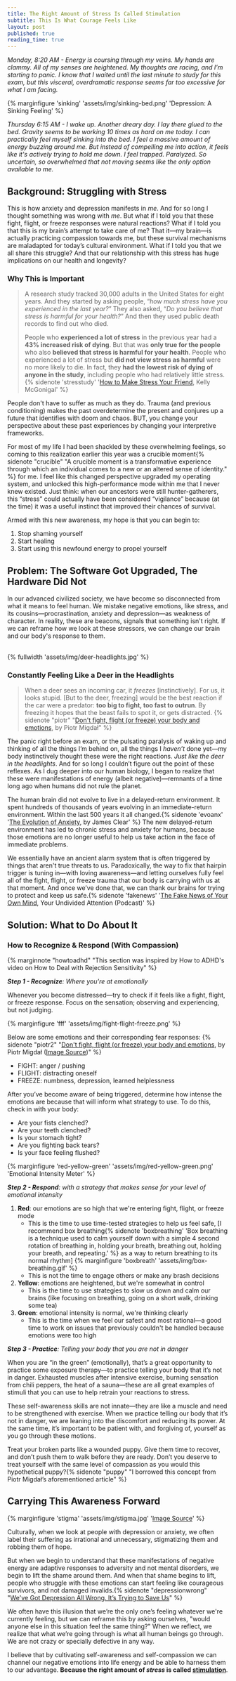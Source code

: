 ```yaml
---
title: The Right Amount of Stress Is Called Stimulation
subtitle: This Is What Courage Feels Like
layout: post
published: true
reading_time: true
---
```


*Monday, 8:20 AM - Energy is coursing through my veins. My hands are clammy. All of my senses are heightened. My thoughts are racing, and I’m starting to panic. I know that I waited until the last minute to study for this exam, but this visceral, overdramatic response seems far too excessive for what I am facing.*

<!--more-->

{% marginfigure 'sinking' 'assets/img/sinking-bed.png' 'Depression: A Sinking Feeling' %}

*Thursday 6:15 AM - I wake up. Another dreary day. I lay there glued to the bed. Gravity seems to be working 10 times as hard on me today. I can practically feel myself sinking into the bed. I feel a massive amount of energy buzzing around me. But instead of compelling me into action, it feels like it's actively trying to hold me down.  I feel trapped. Paralyzed. So uncertain, so overwhelmed that not moving seems like the only option available to me.*

## Background: Struggling with Stress

This is how anxiety and depression manifests in *me*. And for so long I thought something was wrong with *me*. But what if I told you that these fight, flight, or freeze responses were natural reactions? What if I told you that this is my brain’s attempt to take care of me? That it—my brain—is actually practicing compassion towards me, but these survival mechanisms are maladapted for today’s cultural environment. What if I told you that we all share this struggle? And that our relationship with this stress has huge implications on our health and longevity?

### Why This is Important

> A research study tracked 30,000 adults in the United States for eight years. And they started by asking people, “*how much stress have you experienced in the last year?*”  They also asked, “*Do you believe that stress is harmful for your health?*”  And then they used public death records to find out who died.
>
> People who **experienced a lot of stress** in the previous year had a **43% increased risk of dying**. But that was **only true for the people** who also **believed that stress is harmful for your health**. People who experienced a lot of stress but **did not view stress as harmful** were no more likely to die. In fact, they **had the lowest risk of dying of anyone in the study**, including people who had relatively little stress.
{% sidenote 'stresstudy' '[How to Make Stress Your Friend](https://www.youtube.com/watch?v=RcGyVTAoXEU), Kelly McGonigal' %}

People don't have to suffer as much as they do. Trauma (and previous conditioning) makes the past overdetermine the present and conjures up a future that identifies with doom and chaos. BUT, you change your perspective about these past experiences by changing your interpretive frameworks.

For most of my life I had been shackled by these overwhelming feelings, so coming to this realization earlier this year was a crucible moment{% sidenote "crucible" "A crucible moment is a transformative experience through which an individual comes to a new or an altered sense of identity." %} for me. I feel like this changed perspective upgraded my operating system, and unlocked this high-performance mode within me that I never knew existed. Just think: when our ancestors were still hunter-gatherers, this “stress” could actually have been considered “vigilance” because (at the time) it was a useful instinct that improved their chances of survival.

Armed with this new awareness, my hope is that you can begin to:
1. Stop shaming yourself
2. Start healing
3. Start using this newfound energy to propel yourself

## Problem: The Software Got Upgraded, The Hardware Did Not

In our advanced civilized society, we have become so disconnected from what it means to feel human. We mistake negative emotions, like stress, and its cousins—procrastination,  anxiety and depression—as weakness of character. In reality, these are beacons, signals that something isn't right. If we can reframe how we look at these stressors, we can change our brain and our body's response to them.

<br>
{% fullwidth 'assets/img/deer-headlights.jpg'  %}

### Constantly Feeling Like a Deer in the Headlights

> When a deer sees an incoming car, it *freezes* [instinctively]. For us, it looks stupid. [But to the deer, freezing] would be the best reaction if the car were a predator: **too big to fight, too fast to outrun**. By freezing it hopes that the beast fails to spot it, or gets distracted.
{% sidenote "piotr" "[Don't fight, flight (or freeze) your body and emotions](https://pmigdal.medium.com/dont-fight-flight-or-freeze-your-body-and-emotions-96f5aa30b299), by Piotr Migdał" %}

The panic right before an exam, or the pulsating paralysis of waking up and thinking of all the things I’m behind on, all the things I *haven’t* done yet—my body instinctively thought these were the right reactions. *Just like the deer in the headlights*. And for so long I couldn’t figure out the point of these reflexes. As I dug deeper into our human biology, I began to realize that these were manifestations of energy (albeit negative)—remnants of a time long ago when humans did not rule the planet.

The human brain did not evolve to live in a delayed-return environment. It spent hundreds of thousands of years evolving in an immediate-return environment. Within the last 500 years it all changed.{% sidenote 'evoanx' '[The Evolution of Anxiety](https://jamesclear.com/evolution-of-anxiety), by James Clear' %} The new delayed-return environment has led to chronic stress and anxiety for humans, because those emotions are no longer useful to help us take action in the face of immediate problems.

We essentially have an ancient alarm system that is often triggered by things that aren't true threats to us. Paradoxically, the way to fix that hairpin trigger is tuning in—with loving awareness—and letting ourselves fully feel all of the fight, flight, or freeze trauma that our body is carrying with us at that moment. And once we’ve done that, we can thank our brains for trying to protect and keep us safe.{% sidenote 'fakenews' '[The Fake News of Your Own Mind](https://www.humanetech.com/podcast/19-the-fake-news-of-your-own-mind), Your Undivided Attention (Podcast)' %}

## Solution: What to Do About It

### How to Recognize & Respond (With Compassion)
{% marginnote "howtoadhd" "This section was inspired by How to ADHD's video on How to Deal with Rejection Sensitivity" %}

***Step 1 - Recognize**: Where you're at emotionally*

Whenever you become distressed—try to check if it feels like a fight, flight, or freeze response. Focus on the sensation; observing and experiencing, but not judging.

{% marginfigure 'fff' 'assets/img/fight-flight-freeze.png' %}

Below are some emotions and their corresponding fear responses: {% sidenote "piotr2" "[Don't fight, flight (or freeze) your body and emotions](https://pmigdal.medium.com/dont-fight-flight-or-freeze-your-body-and-emotions-96f5aa30b299), by Piotr Migdał ([Image Source](https://kidshelpline.com.au/teens/issues/why-do-i-freak-out))"  %}

- FIGHT: anger / pushing
- FLIGHT: distracting oneself
- FREEZE: numbness, depression, learned helplessness

After you’ve become aware of being triggered, determine how intense the emotions are because that will inform what strategy to use. To do this, check in with your body:
- Are your fists clenched?
- Are your teeth clenched?
- Is your stomach tight?
- Are you fighting back tears?
- Is your face feeling flushed?

{% marginfigure 'red-yellow-green' 'assets/img/red-yellow-green.png' 'Emotional Intensity Meter' %}

***Step 2 - Respond**: with a strategy that makes sense for your level of emotional intensity*

1. **Red**: our emotions are so high that we're entering fight, flight, or freeze mode
	- This is the time to use time-tested strategies to help us feel safe, [I recommend box breathing{% sidenote 'boxbreathing' 'Box breathing is a technique used to calm yourself down with a simple 4 second rotation of breathing in, holding your breath, breathing out, holding your breath, and repeating.' %} as a way to return breathing to its normal rhythm] {% marginfigure 'boxbreath' 'assets/img/box-breathing.gif' %}
	- This is not the time to engage others or make any brash decisions
2. **Yellow**: emotions are heightened, but we're somewhat in control
	- This is the time to use strategies to slow us down and calm our brains (like focusing on breathing, going on a short walk, drinking some tea)
1. **Green**: emotional intensity is normal, we're thinking clearly
	- This is the time when we feel our safest and most rational—a good time to work on issues that previously couldn't be handled because emotions were too high

***Step 3 - Practice**: Telling your body that you are not in danger*

When you are “in the green” (emotionally), that’s a great opportunity to practice some exposure therapy—to practice telling your body that it’s not in danger. Exhausted muscles after intensive exercise, burning sensation from chili peppers, the heat of a sauna—these are all great examples of stimuli that you can use to help retrain your reactions to stress.

These self-awareness skills are not innate—they are like a muscle and need to be strengthened with exercise. When we practice telling our body that it’s not in danger, we are leaning into the discomfort and reducing its power. At the same time, it’s important to be patient with, and forgiving of, yourself as you go through these motions.

Treat your broken parts like a wounded puppy. Give them time to recover, and don’t push them to walk before they are ready. Don’t you deserve to treat yourself with the same level of compassion as you would this hypothetical puppy?{% sidenote "puppy" "I borrowed this concept from Piotr Migdał’s aforementioned article" %}

## Carrying This Awareness Forward

{% marginfigure 'stigma' 'assets/img/stigma.jpg' '[Image Source](https://patientengagementhit.com/news/understanding-stigma-as-a-mental-healthcare-barrier)' %}

Culturally, when we look at people with depression or anxiety, we often label their suffering as irrational and unnecessary, stigmatizing them and robbing them of hope.

But when we begin to understand that these manifestations of negative energy are adaptive responses to adversity and not mental disorders, we begin to lift the shame around them. And when that shame begins to lift, people who struggle with these emotions can start feeling like courageous survivors, and not damaged invalids.{% sidenote "depressionwrong" "[We've Got Depression All Wrong. It’s Trying to Save Us](https://www.psychologytoday.com/us/blog/shouldstorm/202012/we-ve-got-depression-all-wrong-it-s-trying-save-us)" %}

We often have this illusion that we’re the only one’s feeling whatever we're currently feeling, but we can reframe this by asking ourselves, "would anyone else in this situation feel the same thing?" When we reflect, we realize that what we’re going through is what all human beings go through. We are not crazy or specially defective in any way.

I believe that by cultivating self-awareness and self-compassion we can channel our negative emotions into life energy and be able to harness them to our advantage. **Because the right amount of *stress* is called <u>stimulation</u>**.
